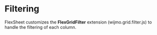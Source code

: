 Filtering
=========

FlexSheet customizes the **FlexGridFilter** extension (wijmo.grid.filter.js) to handle the filtering of each column. 